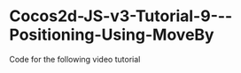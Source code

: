 Cocos2d-JS-v3-Tutorial-9---Positioning-Using-MoveBy
===================================================

Code for the following video tutorial 
